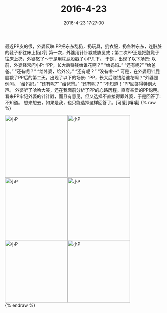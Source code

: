 ﻿---
title: "2016-4-23"
date: 2016-4-23 17:27:00
tags: 文字
categories: 妈妈
---
最近PP皮的很，外婆反映:PP把东东乱扔，扔玩具，扔衣服，扔各种东东，连脏脏的鞋子都往床上扔[哼]
第一次，外婆用针针戳威胁见效；第二次PP还是把脏鞋子往床上扔，外婆怒了～于是用枕屁股戳了小P几下。
于是，出现了以下场景:
以前，外婆经常问小P:
“PP，长大后赚钱给谁花啊？”
“给妈妈。”
“还有呢?”
“给爸爸。”
“还有呢？”
“给外婆，给外公。”
“还有呢？”
“没有啦～”
可是，在外婆用针屁股戳了PP后的第二天，出现了以下的场景:
“PP，长大后赚钱给谁花啊？”外婆照例问。
“给妈妈。”
“还有呢?”
“给爸爸。”
“还有呢？”
“不知道！”PP回答得特别大声。
外婆听了哈哈大笑，还在我面前分析了PP的心路历程。直夸亲爱的PP聪明。
看来PP牢记外婆的针针戳，而且有意见，但又选择不直接得罪外婆，于是回答了:不知道。
想来想去，如果是我，也只能选择这样回答了。[可爱][嘻嘻]
{% raw %}
<div style="width:500 px">
<div style="float:left; width:100 px"><img src="/images/微信图片_20171012142107.jpg" width="200" alt="小P"></div>
<div style="float:left; width:100 px"><img src="/images/微信图片_20171012142115.jpg" width="200" alt="小P"></div>
<div style="float:left; width:100 px"><img src="/images/微信图片_20171012142124.jpg" width="200" alt="小P"></div>
<div style="float:left; width:100 px"><img src="/images/微信图片_20171012142132.jpg" width="200" alt="小P"></div>
<div style="float:left; width:100 px"><img src="/images/微信图片_20171012142139.jpg" width="200" alt="小P"></div>
<div style="float:left; width:100 px"><img src="/images/微信图片_20171012142147.jpg" width="200" alt="小P"></div>
<div style="clear:both"></div>
</div>
{% endraw %}